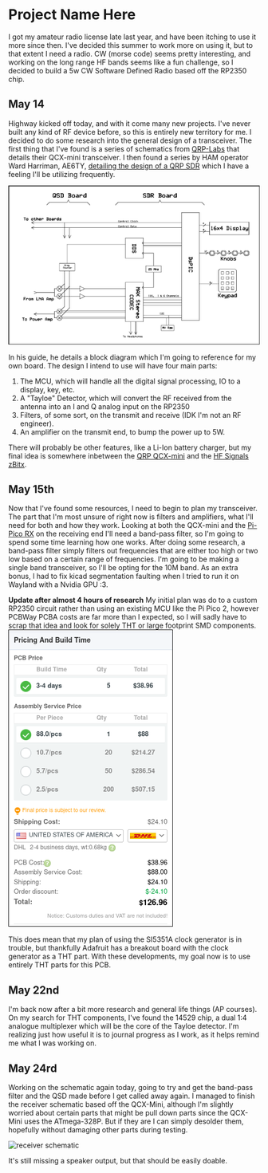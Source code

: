 # Project Name Here

I got my amateur radio license late last year, and have been itching to use it more since then. I've decided this summer to work more on using it, but to that extent I need a radio. CW (morse code) seems pretty interesting, and working on the long range HF bands seems like a fun challenge, so I decided to build a 5w CW Software Defined Radio based off the RP2350 chip.

## May 14

Highway kicked off today, and with it come many new projects.
I've never built any kind of RF device before, so this is entirely new territory for me.
I decided to do some research into the general design of a transceiver.
The first thing that I've found is a series of schematics from [QRP-Labs](https://qrp-labs.com/) that details their QCX-mini transceiver. I then found a series by HAM operator Ward Harriman, AE6TY, [detailing the design of a QRP SDR](https://www.ae6ty.com/wp-content/uploads/2024/06/QRP-SDR-1a.pdf) which I have a feeling I'll be utilizing frequently.

![AE6TY's SDR block diagram](./assets/ae6ty_block_diagram.png)

In his guide, he details a block diagram which I'm going to reference for my own board. The design I intend to use will have four main parts:

1. The MCU, which will handle all the digital signal processing, IO to a display, key, etc.
2. A "Tayloe" Detector, which will convert the RF received from the antenna into an I and Q analog input on the RP2350
3. Filters, of some sort, on the transmit and receive (IDK I'm not an RF engineer).
4. An amplifier on the transmit end, to bump the power up to 5W.

There will probably be other features, like a Li-Ion battery charger, but my final idea is somewhere inbetween the [QRP QCX-mini](https://qrp-labs.com/qcxmini.html) and the [HF Signals zBitx](https://www.hfsignals.com/index.php/zbitx/).

## May 15th

Now that I've found some resources, I need to begin to plan my transceiver. The part that I'm most unsure of right now is filters and amplifiers, what I'll need for both and how they work. Looking at both the QCX-mini and the [Pi-Pico RX](https://101-things.readthedocs.io/en/latest/radio_receiver.html) on the receiving end I'll need a band-pass filter, so I'm going to spend some time learning how one works. After doing some research, a band-pass filter simply filters out frequencies that are either too high or two low based on a certain range of frequencies. I'm going to be making a single band transceiver, so I'll be opting for the 10M band. As an extra bonus, I had to fix kicad segmentation faulting when I tried to run it on Wayland with a Nvidia GPU :3.

**Update after almost 4 hours of research**
My initial plan was do to a custom RP2350 circuit rather than using an existing MCU like the Pi Pico 2, however PCBWay PCBA costs are far more than I expected, so I will sadly have to scrap that idea and look for solely THT or large footprint SMD components.
![PCBWay PCBA costs ;w;](./assets/PCBA_Cost.png)

This does mean that my plan of using the SI5351A clock generator is in trouble, but thankfully Adafruit has a breakout board with the clock generator as a THT part. With these developments, my goal now is to use entirely THT parts for this PCB.

## May 22nd

I'm back now after a bit more research and general life things (AP courses). On my search for THT components, I've found the 14529 chip, a dual 1:4 analogue multiplexer which will be the core of the Tayloe detector. I'm realizing just how useful it is to journal progress as I work, as it helps remind me what I was working on.

## May 24rd

Working on the schematic again today, going to try and get the band-pass filter and the QSD made before I get called away again. I managed to finish the receiver schematic based off the QCX-Mini, although I'm slightly worried about certain parts that might be pull down parts since the QCX-Mini uses the ATmega-328P. But if they are I can simply desolder them, hopefully without damaging other parts during testing.

![receiver schematic](./assets/receiverSchematic.png)

It's still missing a speaker output, but that should be easily doable.
